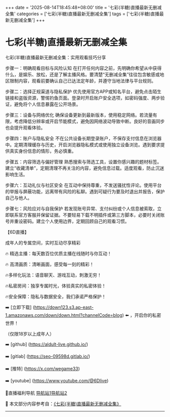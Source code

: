 +++
date = '2025-08-14T18:45:48+08:00'
title = '七彩(半糖)直播最新无删减全集'
categories = ['七彩(半糖)直播最新无删减全集']
tags = ['七彩(半糖)直播最新无删减全集']
+++

# 七彩(半糖)直播最新无删减全集

七彩(半糖)直播最新无删减全集：实用观看技巧分享

步骤一：明确观看目标与风险认知
在打开任何内容之前，先明确你希望从中获得什么，是娱乐、放松，还是了解主播风格。要清楚“无删减全集”往往包含敏感或地区限制内容，观看前要确认自己已达法定年龄，并遵守当地法律与平台规则。

步骤二：选择正规渠道与隐私保护
优先使用官方APP或知名平台，避免点击陌生链接和盗版资源，警惕钓鱼页面。登录时开启账户安全选项，如密码强度、两步验证，避免将个人信息暴露在公开场景。

步骤三：设备与网络优化
确保设备更新到最新版本，使用稳定网络。若流量有限，考虑降低分辨率或开启节能模式，避免因网络波动导致中断。良好的音画同步也会提升观看体验。

步骤四：账户与隐私安全
不在公共设备长期登录账户，不保存支付信息在浏览器中。定期清理缓存与历史，开启浏览器隐私模式或使用独立设备浏览。遇到要求提供真实身份信息的情形，务必慎重。

步骤五：内容筛选与偏好管理
熟悉搜索与筛选工具，设置你感兴趣的题材标签。建立“收藏清单”，定期清理不再关注的内容，避免信息过载。适度观看，防止沉迷影响生活。

步骤六：互动礼仪与社区安全
在互动中保持尊重，不发送骚扰性评论。使用平台的举报与屏蔽功能，远离带有风险的私聊。遇到可疑行为要及时退出并报告，保护自己与他人。

步骤七：风险应对与自我保护
若发现账号异常、支付纠纷或个人信息被索取，立即联系官方客服并保留证据。不要轻易下载不明插件或第三方脚本，必要时关闭账号并重设密码。建立个人使用边界，定期回顾自己的观看习惯。

【6D直播】

 成年人的专属空间，实时互动尽享精彩

🔥 精选主播：每天数百位优质主播在线随时与你互动！

🔥 高清画质：清晰画面，感受每一刻的精彩！

🔥多样化玩法：语音聊天、游戏互动，刺激无穷！

🔥私密房间：独享专属时光，体验真实的私密体验！

🔥安全保障：隐私与数据安全，我们承诺严格保护！

➡️ [立即下载] (https://down123.s3.ap-east-1.amazonaws.com/down/down.html?channelCode=blog) ⬅️ ，开启你的私密世界！

 （仅限18岁以上成年人）

➡️ [github] (https://aldult-live.github.io/)

➡️ [gitlab] (https://seo-09598d.gitlab.io/)

➡️ [推特] (https://x.com/wegame33)

➡️ [youtube] (https://www.youtube.com/@6Dlive)

🔞直播福利导航   [导航站1](https://webstack-86085a.gitlab.io/)[导航站2](https://onlygit123-2.github.io/)


📘 本文部分内容参考自：[《七彩(半糖)直播最新无删减全集》](https://webstack-hugo-10.pages.dev/)

---
